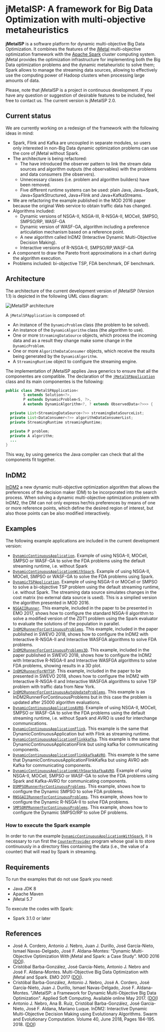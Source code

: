 # jMetalSP: A framework for Big Data Optimization with multi-objective metaheuristics

**jMetalSP** is a software platform for dynamic multi-objective Big Data Optimization. It combines the features of the [jMetal](http://jmetal.github.io/jMetal/) multi-objective optimization framework with the [Apache Spark](http://spark.apache.org/) cluster computing system. jMetal provides the optimization infrastructure for implementing both the Big Data optimization problems and the dynamic metaheuristic to solve them; Spark allows to manage the streaming data sources, allowing to effectively use the computing power of Hadoop clusters when processing large amounts of data.

Please, note that jMetalSP is a project in continuous development. If you have any question or suggestion of desirable features to be included, feel free to contact us. The current version is jMetalSP 2.0.

## Current status
We are currently working on a redesign of the framework with the following ideas in mind:
* Spark, Flink and Kafka are uncoupled in separate modules, so users only interested in non-Big Data dynamic optimization problems can use the core of jMetal without Spark.
* The architecture is being refactored:
  * The have introduced the observer pattern to link the stream data sources and algorithm outputs (the observables) with the problems and data consumers (the observers).
  * Unnecessary classes (i.e. problem and algorithm builders) have been removed.
  * Five different runtime systems can be used: plain Java, Java+Spark, Java+SparkStructured, Java+Flink and Java+KafkaStreams.
* We are refactoring the example published in the MOD 2016 paper because the original Web service to obtain traffic data has changed. 
* Algorithms included: 
  * Dynamic versions of NSGA-II, NSGA-III, R-NSGA-II, MOCell, SMPSO, SMPSO/RP, WASF-GA
  * Dynamic version of WASF-GA, algorithm including a preference articulation mechanism based on a reference point.
  * A new algorithm called InDM2 (Interactive Dynamic Multi-Objective Decision Making).
  * Interactive versions of R-NSGA-II, SMPSO/RP,WASF-GA
* A component to draw the Pareto front approximations in a chart during the algorithm execution.
* Problems included: bi-objective TSP, FDA benchmark, DF benchmark.


## Architecture
The architecture of the current development version of jMetalSP (Version 1.1) is depicted in the following UML class diagram:

![jMetalSP architecture](https://github.com/jMetal/jMetalSP/blob/master/resources/jMetalSPArchitecture.png)

A `jMetalSPApplication` is composed of: 
* An instance of the `DynamicProblem` class (the problem to be solved).
* An instance of the `DynamicAlgorithm` class (the algorithm to use).
* One or more `StreamingDataSource` objects, which process the incoming data and as a result they change make some change in the `DynamicProblem`.
* One or more `AlgorithmDataConsumer` objects, which receive the results being generated by the `DynamicAlgorithm`.
* A `StreamingRuntime` object to configure the streaming engine.

The implementation of jMetalSP applies Java generics to ensure that all the componentes are compatible. The declaration of the [`jMetalSPApplication`](https://github.com/jMetal/jMetalSP/blob/master/jmetalsp-core/src/main/java/org/uma/jmetalsp/JMetalSPApplication.java) class and its main componentes is the following:
```java
public class JMetalSPApplication<
        S extends Solution<?>,
        P extends DynamicProblem<S, ?>,
        A extends DynamicAlgorithm<?, ? extends ObservedData<?>>> {

  private List<StreamingDataSource<?>> streamingDataSourceList;
  private List<DataConsumer<?>> algorithmDataConsumerList;
  private StreamingRuntime streamingRuntime;

  private P problem;
  private A algorithm;
  ...
}
```
This way, by using generics the Java compiler can check that all the components fit together. 

## InDM2
[InDM2]((https://doi.org/10.1016/j.swevo.2018.02.004)) a new dynamic multi-objective optimization algorithm that allows the preferences of the decision maker (DM) to be 
incorporated into the search process. When solving a dynamic multi-objective optimization problem with InDM2, 
the DM can not only express her/his preferences by means of one or more reference points, which define the desired 
region of interest, but also those points can be also modified interactively. 

## Examples
The following example applications are included in the current development version:
* [`DynamicContinuousApplication`](https://github.com/jMetal/jMetalSP/blob/master/jmetalsp-examples/src/main/java/org/uma/jmetalsp/examples/continuousproblemapplication/DynamicContinuousApplication.java). Example of using NSGA-II, MOCell, SMPSO or WASF-GA to solve the FDA problems using the default streaming runtime, i.e. without Spark
* [`DynamicContinuousApplicationWithSpark`](https://github.com/jMetal/jMetalSP/blob/master/jmetalsp-examples/src/main/java/org/uma/jmetalsp/examples/continuousproblemapplication/DynamicContinuousApplicationWithSpark.java). Example of using NSGA-II, MOCell, SMPSO or WASF-GA to solve the FDA problems using Spark.
* [`DynamicTSPApplication`](https://github.com/jMetal/jMetalSP/blob/master/jmetalsp-examples/src/main/java/org/uma/jmetalsp/examples/dynamictsp/DynamicTSPApplication.java). Example of using NSGA-II or MOCell or SMPSO to solve a bi-objective TSP problem using the default streaming runtime, i.e. without Spark. The streaming data source simulates changes in the cost matrix (no external data source is used). This is a simplied version the algorithm presented in MOD 2016.
* [`NSGAIIRunner`](https://github.com/jMetal/jMetalSP/blob/master/jmetalsp-spark/src/main/java/org/uma/jmetalsp/spark/evaluator/NSGAIIRunner.java). This example, included in the paper to be presented in EMO 2017, shows how to configure the standard NSGA-II algorithm to solve a modified version of the ZDT1 problem using the Spark evaluator to evaluate the solutions of the population in parallel. 
* [`InDM2RunnerForContinuousProblems`](https://github.com/jMetal/jMetalSP/blob/master/jmetalsp-examples/src/main/java/org/uma/jmetalsp/examples/continuousproblemapplication/InDM2RunnerForContinuousProblems.java). This example, included in the paper published in SWEVO 2018, shows how to configure the InDM2 with Interactive R-NSGA-II and Interactive WASFGA algorithms to solve FDA problems.
* [`InDM2RunnerForContinuousProblems3D`](https://github.com/jMetal/jMetalSP/blob/master/jmetalsp-examples/src/main/java/org/uma/jmetalsp/examples/continuousproblemapplication/InDM2RunnerForContinuousProblems3D.java). This example, included in the paper published in SWEVO 2018, shows how to configure the InDM2 with Interactive R-NSGA-II and Interactive WASFGA algorithms to solve FDA problems, showing results in a 3D plot.
* [`InDM2RunnerForNYTSP`](https://github.com/jMetal/jMetalSP/blob/master/jmetalsp-examples/src/main/java/org/uma/jmetalsp/examples/dynamictsp/InDM2RunnerForNYTSP.java). This example, included in the paper to be presented in SWEVO 2018, shows how to configure the InDM2 with Interactive R-NSGA-II and Interactive WASFGA algorithms to solve TSP problem with traffic data from New York.
* [`InDM2RunnerForContinuousAutoUpdateProblems`](https://github.com/jMetal/jMetalSP/blob/master/jmetalsp-examples/src/main/java/org/uma/jmetalsp/examples/continuousproblemapplication/InDM2RunnerForContinuousAutoUpdateProblems.java). This example is as InDM2RunnerForContinuousProblems but in this case the problem is updated after 25000 algorithm evaluations.
* [`DynamicContinuousApplicationAVRO`](https://github.com/jMetal/jMetalSP/blob/master/jmetalsp-examples/src/main/java/org/uma/jmetalsp/examples/continuousproblemapplication/DynamicContinuousApplicationAVRO.java). Example of using NSGA-II, MOCell, SMPSO or WASF-GA to solve the FDA problems using the default streaming runtime, i.e. without Spark and AVRO is used for interchange communications.
* [`DynamicContinuousApplicationFlink`](https://github.com/jMetal/jMetalSP/blob/master/jmetalsp-examples/src/main/java/org/uma/jmetalsp/examples/continuousproblemapplication/DynamicContinuousApplicationFlink.java). This example is the same that DynamicContinuousApplication but with Flink as streaming runtime.
* [`DynamicContinuousApplicationFlinkkafka`](https://github.com/jMetal/jMetalSP/blob/master/jmetalsp-examples/src/main/java/org/uma/jmetalsp/examples/continuousproblemapplication/DynamicContinuousApplicationFlinkKafka.java). This example is the same that DynamicContinuousApplicationFlink but  using kafka for communicating components.
* [`DynamicContinuousApplicationFlinkkafkaAVRO`](https://github.com/jMetal/jMetalSP/blob/master/jmetalsp-examples/src/main/java/org/uma/jmetalsp/examples/continuousproblemapplication/DynamicContinuousApplicationFlinkKafka.java). This example is the same that DynamicContinuousApplicationFlinkKafka but  using AVRO adn Kafka for communicating components.
* [`DynamicContinuousApplicationWithSparkkafkaAVRO`](https://github.com/jMetal/jMetalSP/blob/master/jmetalsp-examples/src/main/java/org/uma/jmetalsp/examples/continuousproblemapplication/DynamicContinuousApplicationWithSparkKafkaAVRO.java). Example of using NSGA-II, MOCell, SMPSO or WASF-GA to solve the FDA problems using Spark and Kafka-AVRO for communicating components.
* [`DSMPSORunnerForContinuousProblems`](https://github.com/jMetal/jMetalSP/blob/master/jmetalsp-examples/src/main/java/org/uma/jmetalsp/examples/continuousproblemapplication/DSMSPORunnerForContinuousProblems.java). This example, shows how to configure the Dynamic SMPSO to solve FDA problems.
* [`RNSGAIIRunnerForContinuousProblems`](https://github.com/jMetal/jMetalSP/blob/master/jmetalsp-examples/src/main/java/org/uma/jmetalsp/examples/continuousproblemapplication/RNSGAIIRunnerForContinuousProblems.java). This example, shows how to configure the Dynamic R-NSGA-II to solve FDA problems.
* [`SMPSORPRunnerForContinuousProblems`](https://github.com/jMetal/jMetalSP/blob/master/jmetalsp-examples/src/main/java/org/uma/jmetalsp/examples/continuousproblemapplication/SMSPORPRunnerForContinuousProblems.java). This example, shows how to configure the Dynamic SMPSO/RP to solve DF problems.




 


### How to execute the Spark example
In order to run the example [`DynamicContinuousApplicationWithSpark`](https://github.com/jMetal/jMetalSP/blob/master/jmetalsp-examples/src/main/java/org/uma/jmetalsp/examples/continuousproblemapplication/DynamicContinuousApplicationWithSpark.java), it is necessary 
to run first the [`CounterProvider`](https://github.com/jMetal/jMetalSP/blob/master/jmetalsp-externalsource/src/main/java/org/uma/jmetalsp/externalsources/CounterProvider.java) program whose goal is to store continuously in a directory files containing the data (i.e., the value of a counter) that will read by Spark in streaming.

## Requirements
To run the examples that do not use Spark you need:
* Java JDK 8
* Apache Maven
* jMetal 5.7

To execute the codes with Spark:
* Spark 3.1.0 or later

## References
* José A. Cordero, Antonio J. Nebro, Juan J. Durillo, José García-Nieto, Ismael Navas-Delgado, José F. Aldana-Montes: "Dynamic Multi-Objective Optimization With jMetal and Spark: a Case Study". MOD 2016 ([DOI](http://dx.doi.org/10.1007/978-3-319-51469-7_9)).
* Cristóbal Barba-González, José García-Nieto, Antonio J. Nebro and José F. Aldana-Montes. Multi-Objective Big Data Optimization with jMetal and Spark. EMO 2017 ([DOI](http://dx.doi.org/10.1007/978-3-319-54157-0_2)).
* Cristóbal Barba-González, Antonio J. Nebro, José A. Cordero, José García-Nieto, Juan J. Durillo, Ismael Navas-Delgado, José F. Aldana-Montes. "JMetalSP: a Framework for Dynamic Multi-Objective Big Data Optimization". Applied Soft Computing. Available online May 2017. ([DOI](http://doi.org/10.1016/j.asoc.2017.05.004))
* Antonio J. Nebro, Ana B. Ruíz, Cristóbal Barba-González, José García-Nieto, José F. Aldana, Mariano Luque. InDM2: Interactive Dynamic Multi-Objective Decision Making using Evolutionary Algorithms. Swarm and Evolutionary Computation. Volume 40, June 2018, Pages 184-195. 2018. ([DOI](https://doi.org/10.1016/j.swevo.2018.02.004))

